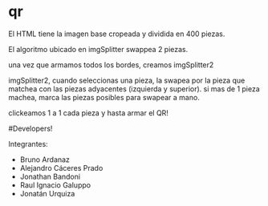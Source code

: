 # qr

El HTML tiene la imagen base cropeada y dividida en 400 piezas.

El algoritmo ubicado en imgSplitter swappea 2 piezas.

una vez que armamos todos los bordes, creamos imgSplitter2

imgSplitter2, cuando seleccionas una pieza, la swapea por la pieza que matchea con las piezas adyacentes (izquierda y superior).
si mas de 1 pieza machea, marca las piezas posibles para swapear a mano. 

clickeamos 1 a 1 cada pieza y hasta armar el QR!

#Developers!

Integrantes: 
- Bruno Ardanaz
- Alejandro Cáceres Prado
- Jonathan Bandoni
- Raul Ignacio Galuppo
- Jonatán Urquiza
